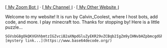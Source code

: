 [⌈ My Zoom Bot ⌋](/addbot.html)  ·  [⌈ My Channel ⌋](https://www.youtube.com/channel/UCucgUui0z2DueroJ8ND5sVA)  ·  [⌈ My Other Website ⌋](sites.google.com/view/calvin-coolest)

Welcome to my website! It is run by Calvin_Coolest, where I host bots, add code, and more.
  I play minecraft too. Thanks for stopping by!
  Here is a little puzzle...
  ```
SGVsbG8gOkQKVGhhbmtzIGZvciB2aXNpdGluZyEKR29vZCBqb2IgZm9yIHNvbHZpbmcgdGhlIHB1enpsZS4uLg==
[mystery link...](https://www.base64decode.org/)
  ```
